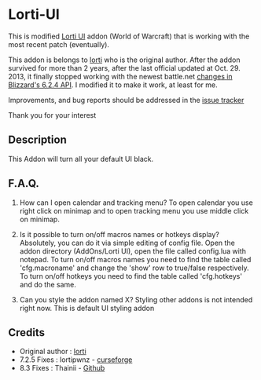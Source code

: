 # Lorti-UI
This is modified [Lorti UI](https://www.wowinterface.com/downloads/info22483-LortiUI.html) addon (World of Warcraft) that is working with the most recent patch (eventually).

This addon is belongs to [lorti](https://www.wowinterface.com/downloads/info22483-LortiUI.html) who is the original author. After the addon survived for more than 2 years, after the last official updated at Oct. 29. 2013, it finally stopped working with the newest battle.net [changes in Blizzard's 6.2.4 API](http://us.battle.net/wow/en/forum/topic/20742784697). I modified it to make it work, at least for me.

Improvements, and bug reports should be addressed in the [issue tracker](https://github.com/Thainii/Lorti-UI/issues)


Thank you for your interest



Description
-----------
This Addon will turn all your default UI black.

F.A.Q.
-----------
1. How can I open calendar and tracking menu?
    To open calendar you use right click on minimap and to open tracking menu you use middle click on minimap.

2. Is it possible to turn on/off macros names or hotkeys display?
    Absolutely, you can do it via simple editing of config file. Open the addon directory (AddOns/Lorti UI), open the file called   config.lua with notepad. To turn on/off macros names you need to find the table called 'cfg.macroname' and change the 'show' row to true/false respectively. To turn on/off hotkeys you need to find the table called 'cfg.hotkeys' and do the same.

3. Can you style the addon named X?
    Styling other addons is not intended right now. This is default UI styling addon

Credits
-------
- Original author : [lorti](https://www.wowinterface.com/downloads/info22483-LortiUI.html)
- 7.2.5 Fixes : lortipwnz - [curseforge](https://www.curseforge.com/wow/addons/lorti_ui)
- 8.3 Fixes : Thainii - [Github](https://github.com/Thainii/Lorti-UI)
